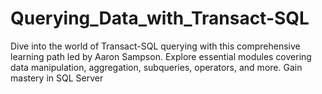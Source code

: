 # Querying_Data_with_Transact-SQL
Dive into the world of Transact-SQL querying with this comprehensive learning path led by Aaron Sampson. Explore essential modules covering data manipulation, aggregation, subqueries, operators, and more. Gain mastery in SQL Server
